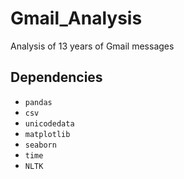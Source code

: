 # Gmail_Analysis
Analysis of 13 years of Gmail messages

## Dependencies

- `pandas`
- `csv`
- `unicodedata`
- `matplotlib`
- `seaborn`
- `time`
- `NLTK`
